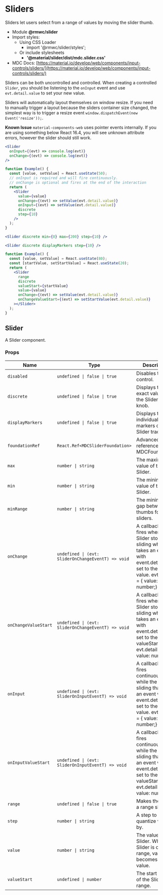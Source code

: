# Sliders

Sliders let users select from a range of values by moving the slider thumb.

- Module **@rmwc/slider**
- Import styles:
  - Using CSS Loader
    - import '@rmwc/slider/styles';
  - Or include stylesheets
    - **'@material/slider/dist/mdc.slider.css'**
- MDC Docs: [https://material.io/develop/web/components/input-controls/sliders/](https://material.io/develop/web/components/input-controls/sliders/)

Sliders can be both uncontrolled and controlled. When creating a controlled `Slider`, you should be listening to the `onInput` event and use `evt.detail.value` to set your new value.

Sliders will automatically layout themselves on window resize. If you need to manually trigger a layout because the sliders container size changed, the simplest way is to trigger a resize event `window.dispatchEvent(new Event('resize'));`.

**Known Issue** `material-components-web` uses pointer events internally. If you are using something below React 16.4, you will see unknown attribute errors, however the slider should still work.

```jsx
<Slider
  onInput={(evt) => console.log(evt)}
  onChange={(evt) => console.log(evt)}
/>
```

```jsx
function Example() {
  const [value, setValue] = React.useState(50);
  // onInput is required and will fire continuously.
  // onChange is optional and fires at the end of the interaction
  return (
    <Slider
      value={value}
      onChange={(evt) => setValue(evt.detail.value)}
      onInput={(evt) => setValue(evt.detail.value)}
      discrete
      step={10}
    />
  );
}
```

```jsx
<Slider discrete min={0} max={200} step={10} />
```

```jsx
<Slider discrete displayMarkers step={10} />
```

```jsx
function Example() {
  const [value, setValue] = React.useState(80);
  const [startValue, setStartValue] = React.useState(20);
  return (
    <Slider
      range
      discrete
      valueStart={startValue}
      value={value}
      onChange={(evt) => setValue(evt.detail.value)}
      onChangeValueStart={(evt) => setStartValue(evt.detail.value)}
    ></Slider>
  );
}
```

## Slider

A Slider component.

### Props

| Name                 | Type                                               | Description                                                                                                                                                               |
| -------------------- | -------------------------------------------------- | ------------------------------------------------------------------------------------------------------------------------------------------------------------------------- |
| `disabled`           | `undefined \| false \| true`                       | Disables the control.                                                                                                                                                     |
| `discrete`           | `undefined \| false \| true`                       | Displays the exact value of the Slider on the knob.                                                                                                                       |
| `displayMarkers`     | `undefined \| false \| true`                       | Displays the individual step markers on the Slider track.                                                                                                                 |
| `foundationRef`      | `React.Ref<MDCSliderFoundation>`                   | Advanced: A reference to the MDCFoundation.                                                                                                                               |
| `max`                | `number \| string`                                 | The maximum value of the Slider.                                                                                                                                          |
| `min`                | `number \| string`                                 | The minimum value of the Slider.                                                                                                                                          |
| `minRange`           | `number \| string`                                 | The minimum gap between two thumbs for range sliders.                                                                                                                     |
| `onChange`           | `undefined \| (evt: SliderOnChangeEventT) => void` | A callback that fires when the Slider stops sliding which takes an event with event.detail.value set to the Slider's value. evt.detail = { value: number;}                |
| `onChangeValueStart` | `undefined \| (evt: SliderOnChangeEventT) => void` | A callback that fires when the Slider stops sliding which takes an event with event.detail.value set to the Slider's valueStart. evt.detail = { value: number;}           |
| `onInput`            | `undefined \| (evt: SliderOnInputEventT) => void`  | A callback that fires continuously while the Slider is sliding that takes an event with event.detail.value set to the Slider's value. evt.detail = { value: number;}      |
| `onInputValueStart`  | `undefined \| (evt: SliderOnInputEventT) => void`  | A callback that fires continuously while the Slider is sliding that takes an event with event.detail.value set to the Slider's valueStart. evt.detail = { value: number;} |
| `range`              | `undefined \| false \| true`                       | Makes the slider a range slider.                                                                                                                                          |
| `step`               | `number \| string`                                 | A step to quantize values by.                                                                                                                                             |
| `value`              | `number \| string`                                 | The value of the Slider. When Slider is of type range, value becomes the end value.                                                                                       |
| `valueStart`         | `undefined \| number`                              | The start value of the Slider range.                                                                                                                                      |
